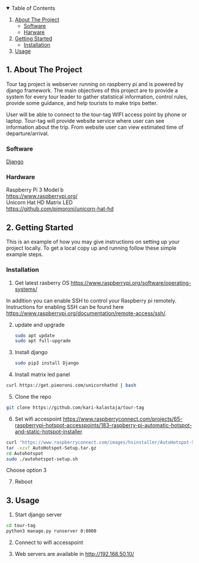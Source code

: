 
<!-- TABLE OF CONTENTS -->
<details open="open">
  <summary>Table of Contents</summary>
  <ol>
    <li>
      <a href="#about-the-project">About The Project</a>
      <ul>
        <li><a href="#software">Software</a></li>
        <li><a href="#harware">Harware</a></li>
      </ul>
    </li>
    <li>
      <a href="#getting-started">Getting Started</a>
      <ul>
        <li><a href="#installation">Installation</a></li>
      </ul>
    </li>
    <li><a href="#usage">Usage</a></li>
 

  </ol>
</details>



<!-- ABOUT THE PROJECT -->
## 1. About The Project

Tour tag project is webserver running on raspberry pi and is powered by django framework. 
The main objectives of this project are to provide a system for every tour leader to gather statistical information, control rules, provide some guidance, and help tourists to make trips better.

User will be able to connect to the tour-tag WIFI access point by phone or laptop. Tour-tag will provide website service where user can see information about the trip. From website user can view estimated time of departure/arrival.


### Software

[Django](https://www.djangoproject.com/)

### Hardware

Raspberry Pi 3 Model b \
https://www.raspberrypi.org/ \
Unicorn Hat HD Matrix LED \
https://github.com/pimoroni/unicorn-hat-hd

<!-- GETTING STARTED -->
## 2. Getting Started

This is an example of how you may give instructions on setting up your project locally.
To get a local copy up and running follow these simple example steps.



### Installation

1. Get latest rasberry OS  https://www.raspberrypi.org/software/operating-systems/

In addition you can enable SSH to control your Raspberry pi remotely. Instructions for enabling SSH can be found here https://www.raspberrypi.org/documentation/remote-access/ssh/.

2. update and upgrade

   ```sh
   sudo apt update
   sudo apt full-upgrade
   ```
3. Install django

	```sh
	sudo pip3 install Django
	```

4. Install matrix led panel

  ```sh
  curl https://get.pimoroni.com/unicornhathd | bash
  ```

5. Clone the repo

  ```sh
  git clone https://github.com/kari-kalastaja/tour-tag
  ```
6. Set wifi accespoint https://www.raspberryconnect.com/projects/65-raspberrypi-hotspot-accesspoints/183-raspberry-pi-automatic-hotspot-and-static-hotspot-installer

  ```sh
  curl "https://www.raspberryconnect.com/images/hsinstaller/AutoHotspot-Setup.tar.gz" -o AutoHotspot-Setup.tar.gz
  tar -xzvf AutoHotspot-Setup.tar.gz
  cd Autohotspot
  sudo ./autohotspot-setup.sh
  ```
  Choose option 3

7. Reboot

<!-- USAGE EXAMPLES -->
## 3. Usage 

1. Start django server

```sh
cd tour-tag
python3 manage.py runserver 0:8000
```

2. Connect to wifi accesspoint

3. Web servers are available in http://192.168.50.10/




